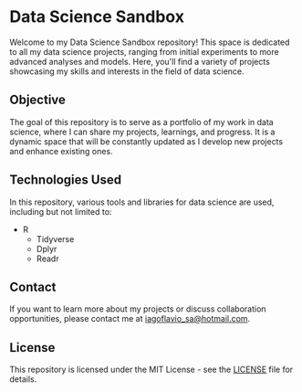 # Data Science Sandbox

Welcome to my Data Science Sandbox repository! This space is dedicated to all my data science projects, ranging from initial experiments to more advanced analyses and models. Here, you'll find a variety of projects showcasing my skills and interests in the field of data science.

## Objective

The goal of this repository is to serve as a portfolio of my work in data science, where I can share my projects, learnings, and progress. It is a dynamic space that will be constantly updated as I develop new projects and enhance existing ones.

## Technologies Used

In this repository, various tools and libraries for data science are used, including but not limited to:

- R
  - Tidyverse
  - Dplyr
  - Readr

## Contact

If you want to learn more about my projects or discuss collaboration opportunities, please contact me at [iagoflavio_sa@hotmail.com](mailto:iagoflavio_sa@hotmail.com).

## License

This repository is licensed under the MIT License - see the [LICENSE](LICENSE) file for details.


